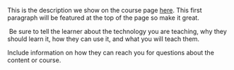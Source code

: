 This is the description we show on the course page [here](https://lab.github.com/CREATIONuri/training-traffic-management). This first paragraph will be featured at the top of the page so make it great.
​

​
Be sure to tell the learner about the technology you are teaching, why they should learn it, how they can use it, and what you will teach them.
​


Include information on how they can reach you for questions about the content or course. 